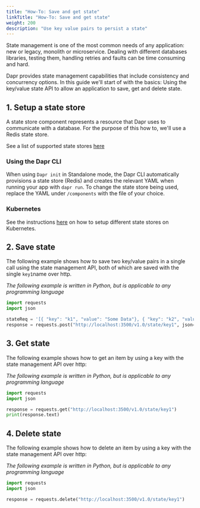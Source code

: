 ```yaml
---
title: "How-To: Save and get state"
linkTitle: "How-To: Save and get state"
weight: 200
description: "Use key value pairs to persist a state"
---
```


State management is one of the most common needs of any application: new or legacy, monolith or microservice.
Dealing with different databases libraries, testing them, handling retries and faults can be time consuming and hard.

Dapr provides state management capabilities that include consistency and concurrency options.
In this guide we'll start of with the basics: Using the key/value state API to allow an application to save, get and delete state.

## 1. Setup a state store

A state store component represents a resource that Dapr uses to communicate with a database.
For the purpose of this how to, we'll use a Redis state store.

See a list of supported state stores [here](../setup-state-store/supported-state-stores.md)

### Using the Dapr CLI

When using `Dapr init` in Standalone mode, the Dapr CLI automatically provisions a state store (Redis) and creates the relevant YAML when running your app with `dapr run`.
To change the state store being used, replace the YAML under `/components` with the file of your choice.

### Kubernetes

See the instructions [here](../setup-state-store) on how to setup different state stores on Kubernetes.

## 2. Save state

The following example shows how to save two key/value pairs in a single call using the state management API, both of which are saved with the single `key1`name over http.

*The following example is written in Python, but is applicable to any programming language*

```python
import requests
import json

stateReq = '[{ "key": "k1", "value": "Some Data"}, { "key": "k2", "value": "Some More Data"}]'
response = requests.post("http://localhost:3500/v1.0/state/key1", json=stateReq)
```

## 3. Get state

The following example shows how to get an item by using a key with the state management API over http:

*The following example is written in Python, but is applicable to any programming language*

```python
import requests
import json

response = requests.get("http://localhost:3500/v1.0/state/key1")
print(response.text)
```

## 4. Delete state

The following example shows how to delete an item by using a key with the state management API over http:

*The following example is written in Python, but is applicable to any programming language*

```python
import requests
import json

response = requests.delete("http://localhost:3500/v1.0/state/key1")
```
